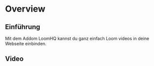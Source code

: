 # Overview

## Einführung

Mit dem Addom LoomHQ kannst du ganz einfach Loom videos in deine Webseite einbinden.

## Video
